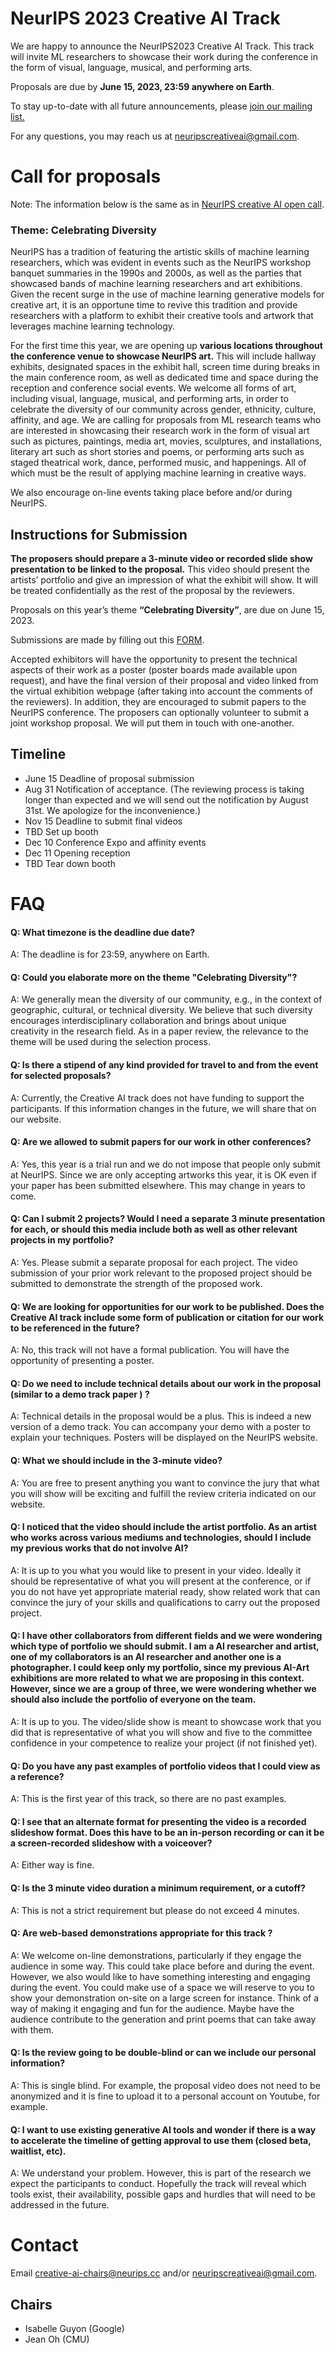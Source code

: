 # NeurIPS 2023 Creative AI Track
We are happy to announce the NeurIPS2023 Creative AI Track. This track will invite ML researchers to showcase their work during the conference in the form of visual, language, musical, and performing arts.

Proposals are due by **June 15, 2023, 23:59 anywhere on Earth**. 

To stay up-to-date with all future announcements, please [join our mailing list.](https://neuripscreativeai.substack.com/?utm_source=substack&utm_medium=web&utm_campaign=substack_profile)

For any questions, you may reach us at [neuripscreativeai@gmail.com](mailto:neuripscreativeai@gmail.com).


# Call for proposals
Note: The information below is the same as in [NeurIPS creative AI open call](https://neurips.cc/Conferences/2023/CallForCreativeAI).

### Theme: Celebrating Diversity

NeurIPS has a tradition of featuring the artistic skills of machine learning researchers, which was evident in events such as the NeurIPS workshop banquet summaries in the 1990s and 2000s, as well as the parties that showcased bands of machine learning researchers and art exhibitions. Given the recent surge in the use of machine learning generative models for creative art, it is an opportune time to revive this tradition and provide researchers with a platform to exhibit their creative tools and artwork that leverages machine learning technology.

For the first time this year, we are opening up **various locations throughout the conference venue to showcase NeurIPS art.** This will include hallway exhibits, designated spaces in the exhibit hall, screen time during breaks in the main conference room, as well as dedicated time and space during the reception and conference social events. We welcome all forms of art, including visual, language, musical, and performing arts, in order to celebrate the diversity of our community across gender, ethnicity, culture, affinity, and age. We are calling for proposals from ML research teams who are interested in showcasing their research work in the form of visual art such as pictures, paintings, media art, movies, sculptures, and installations, literary art such as short stories and poems, or performing arts such as staged theatrical work, dance, performed music, and happenings. All of which must be the result of applying machine learning in creative ways.

We also encourage on-line events taking place before and/or during NeurIPS.


## Instructions for Submission

**The proposers should prepare a 3-minute video or recorded slide show presentation to be linked to the proposal.** This video should present the artists’ portfolio and give an impression of what the exhibit will show. It will be treated confidentially as the rest of the proposal by the reviewers. 

Proposals on this year’s theme **“Celebrating Diversity”**, are due on June 15, 2023.

Submissions are made by filling out this [FORM](https://docs.google.com/forms/d/1Fw0XUJ84R6kP4QigiI9-2boycRqpzQCiRfbNRda37SY/edit).

Accepted exhibitors will have the opportunity to present the technical aspects of their work as a poster (poster boards made available upon request), and have the final version of their proposal and video linked from the virtual exhibition webpage (after taking into account the comments of the reviewers). In addition, they are encouraged to submit papers to the NeurIPS conference. The proposers can optionally volunteer to submit a joint workshop proposal. We will put them in touch with one-another.

## Timeline
- June 15 Deadline of proposal submission
- Aug 31 Notification of acceptance. (The reviewing process is taking longer than expected and we will send out the notification by August 31st. We apologize for the inconvenience.) 
- Nov 15 Deadline to submit final videos
- TBD Set up booth
- Dec 10 Conference Expo and affinity events
- Dec 11 Opening reception
- TBD Tear down booth

# FAQ

#### Q: What timezone is the deadline due date?
A: The deadline is for 23:59, anywhere on Earth.

#### Q: Could you elaborate more on the theme "Celebrating Diversity"?
A: We generally mean the diversity of our community, e.g., in the context of geographic, cultural, or technical diversity. We believe that such diversity encourages interdisciplinary collaboration and brings about unique creativity in the research field. As in a paper review, the relevance to the theme will be used during the selection process.  

#### Q: Is there a stipend of any kind provided for travel to and from the event for selected proposals?
A: Currently, the Creative AI track does not have funding to support the participants. If this information changes in the future, we will share that on our website. 

#### Q: Are we allowed to submit papers for our work in other conferences?
A: Yes, this year is a trial run and we do not impose that people only submit at NeurIPS. Since we are only accepting artworks this year, it is OK even if your paper has been submitted elsewhere. This may change in years to come. 
 
#### Q: Can I submit 2 projects? Would I need a separate 3 minute presentation for each, or should this media include both as well as other relevant projects in my portfolio? 
A: Yes. Please submit a separate proposal for each project. The video submission of your prior work relevant to the proposed project should be submitted to demonstrate the strength of the proposed work. 

#### Q: We are looking for opportunities for our work to be published. Does the Creative AI track include some form of publication or citation for our work to be referenced in the future?
A: No, this track will not have a formal publication. You will have the opportunity of presenting a poster.

#### Q: Do we need to include technical details about our work in the proposal (similar to a demo track paper ) ?
A: Technical details in the proposal would be a plus. This is indeed a new version of a demo track. You can accompany your demo with a poster to explain your techniques. Posters will be displayed on the NeurIPS website.

#### Q: What we should include in the 3-minute video?
A: You are free to present anything you want to convince the jury that what you will show will be exciting and fulfill the review criteria indicated on our website.

#### Q: I noticed that the video should include the artist portfolio. As an artist who works across various mediums and technologies, should I include my previous works that do not involve AI?
A: It is up to you what you would like to present in your video. Ideally it should be representative of what you will present at the conference, or if you do not have yet appropriate material ready, show related work that can convince the jury of your skills and qualifications to carry out the proposed project.

#### Q: I have other collaborators from different fields and we were wondering which type of portfolio we should submit. I am a AI researcher and artist, one of my collaborators is an AI researcher and another one is a photographer. I could keep only my portfolio, since my previous AI-Art exhibitions are more related to what we are proposing in this context. However, since we are a group of three, we were wondering whether we should also include the portfolio of everyone on the team.
A: It is up to you. The video/slide show is meant to showcase work that you did that is representative of what you will show and five to the committee confidence in your competence to realize your project (if not finished yet).

#### Q: Do you have any past examples of portfolio videos that I could view as a reference?
A: This is the first year of this track, so there are no past examples. 

#### Q: I see that an alternate format for presenting the video is a recorded slideshow format. Does this have to be an in-person recording or can it be a screen-recorded slideshow with a voiceover?
A: Either way is fine.

#### Q: Is the 3 minute video duration a minimum requirement, or a cutoff? 
A: This is not a strict requirement but please do not exceed 4 minutes.

#### Q: Are web-based demonstrations appropriate for this track ?
A: We welcome on-line demonstrations, particularly if they engage the audience in some way. This could take place before and during the event. However, we also would like to have something interesting and engaging during the event. You could make use of a space we will reserve to you to show your demonstration on-site on a large screen for instance. Think of a way of making it engaging and fun for the audience. Maybe have the audience contribute to the generation and print poems that can take away with them.

#### Q: Is the review going to be double-blind or can we include our personal information?
A: This is single blind. For example, the proposal video does not need to be anonymized and it is fine to upload it to a personal account on Youtube, for example.

#### Q: I want to use existing generative AI tools and wonder if there is a way to accelerate the timeline of getting approval to use them (closed beta, waitlist, etc).
A: We understand your problem. However, this is part of the research we expect the participants to conduct. Hopefully the track will reveal which tools exist, their availability, possible gaps and hurdles that will need to be addressed in the future.


# Contact
Email [creative-ai-chairs@neurips.cc](mailto:creative-ai-chairs@neurips.cc) and/or [neuripscreativeai@gmail.com](mailto:neuripscreativeai@gmail.com).

## Chairs
- Isabelle Guyon (Google)
- Jean Oh (CMU)
